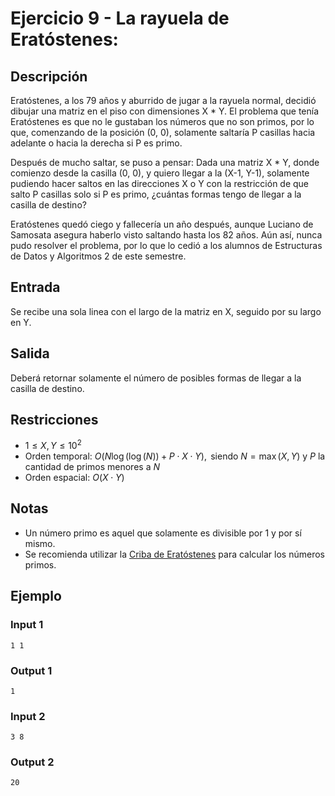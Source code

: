 # Ejercicio 9 - La rayuela de Eratóstenes:
 
## Descripción

Eratóstenes, a los 79 años y aburrido de jugar a la rayuela normal, decidió dibujar una matriz en el piso con dimensiones X * Y.
El problema que tenía Eratóstenes es que no le gustaban los números que no son primos, por lo que, comenzando de la posición (0, 0), solamente saltaría P casillas hacia adelante o hacia la derecha si P es primo.

Después de mucho saltar, se puso a pensar:
Dada una matriz X * Y, donde comienzo desde la casilla (0, 0), y quiero llegar a la (X-1, Y-1), solamente pudiendo hacer saltos en las direcciones X o Y con la restricción de que salto P casillas solo si P es primo, ¿cuántas formas tengo de llegar a la casilla de destino?

Eratóstenes quedó ciego y fallecería un año después, aunque Luciano de Samosata asegura haberlo visto saltando hasta los 82 años. Aún así, nunca pudo resolver el problema, por lo que lo cedió a los alumnos de Estructuras de Datos y Algoritmos 2 de este semestre.
 
## Entrada
Se recibe una sola linea con el largo de la matriz en X, seguido por su largo en Y.
 
## Salida
Deberá retornar solamente el número de posibles formas de llegar a la casilla de destino.

## Restricciones 

- $1 \leq X, Y \leq 10^2$
- Orden temporal: $O(N \log(\log(N)) +  P \cdot X \cdot Y), \text{ siendo } N = \max(X, Y) \text{ y } P \text{ la cantidad de primos menores a } N$ 
- Orden espacial: $O(X \cdot Y)$


## Notas
- Un número primo es aquel que solamente es divisible por 1 y por sí mismo.
- Se recomienda utilizar la [Criba de Eratóstenes](https://es.wikipedia.org/wiki/Criba_de_Erat%C3%B3stenes) para calcular los números primos.

## Ejemplo
 
### Input 1
```
1 1
```
 
### Output 1
```
1
```
 
### Input 2
```
3 8
```

### Output 2
```
20
```